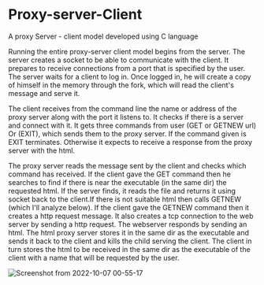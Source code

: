 # Proxy-server-Client
A proxy Server - client model developed using C language


Running the entire proxy-server client model begins from the server.
The server creates a socket to be able to communicate with the client. It prepares to receive connections from  a port that is specified by the user.
The server waits for a client to log in. Once logged in, he will create a copy of himself in the memory through the fork, which will read the client's message and serve it.

The client receives from the command line the name or address of the proxy server along with the port it listens to. It checks if there is a server and  connect with it.
It gets three commands from user (GET or GETNEW url)
Or (EXIT), which sends them to the proxy server. If the command given is EXIT terminates. Otherwise it expects to receive a response from the proxy server with the html.

The proxy server reads the message sent by the client and checks which command has received. If the client gave the GET command then he searches to find if there is near the executable (in the same dir) the requested html. If the server finds, it reads the file and returns it using socket back to the client.If there is not suitable html then calls GETNEW (which I'll analyze below). If the client gave the GETNEW command then it creates a http request message.
It also creates a tcp connection to the web server by sending a http request.
The webserver responds by sending an html. The html proxy server stores it in the same dir as the executable and sends it back to the client and kills the child serving the client.
The client in turn stores the html to be received in the same dir as the executable of the client with a name that will be requested by the user.

![Screenshot from 2022-10-07 00-55-17](https://user-images.githubusercontent.com/32014951/194426087-55b7601f-dd02-4fa4-86e7-b732c943ef32.png)
